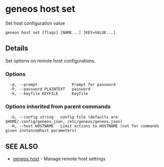 # geneos host set

Set host configuration value

```text
geneos host set [flags] [NAME...] [KEY=VALUE...]
```

## Details

Set options on remote host configurations.

### Options

```text
  -p, --prompt               Prompt for password
  -P, --password PLAINTEXT   password
  -k, --keyfile KEYFILE      Keyfile
```

### Options inherited from parent commands

```text
  -G, --config string   config file (defaults are $HOME/.config/geneos.json, /etc/geneos/geneos.json)
  -H, --host HOSTNAME   Limit actions to HOSTNAME (not for commands given instance@host parameters)
```

## SEE ALSO

* [geneos host](geneos_host.md)	 - Manage remote host settings
